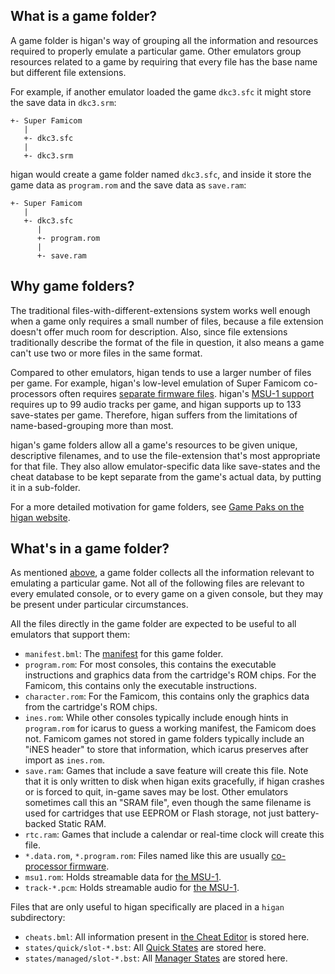 What is a game folder?
----------------------

A game folder
is higan's way of grouping all
the information and resources required
to properly emulate a particular game.
Other emulators group resources related to a game
by requiring that every file has the base name
but different file extensions.

For example,
if another emulator loaded the game `dkc3.sfc`
it might store the save data in `dkc3.srm`:

```text
+- Super Famicom
   |
   +- dkc3.sfc
   |
   +- dkc3.srm
```

higan would create a game folder named `dkc3.sfc`,
and inside it store the game data as `program.rom`
and the save data as `save.ram`:

```text
+- Super Famicom
   |
   +- dkc3.sfc
      |
      +- program.rom
      |
      +- save.ram
```

Why game folders?
-----------------

The traditional files-with-different-extensions system
works well enough when a game only requires
a small number of files,
because a file extension doesn't offer
much room for description.
Also,
since file extensions traditionally describe
the format of the file in question,
it also means a game can't use
two or more files in the same format.

Compared to other emulators,
higan tends to use a larger number of files per game.
For example,
higan's low-level emulation of Super Famicom co-processors
often requires [separate firmware files][firmware].
higan's [MSU-1 support][msu1]
requires up to 99 audio tracks per game,
and higan supports up to 133 save-states per game.
Therefore,
higan suffers from the limitations of name-based-grouping
more than most.

higan's game folders allow all a game's resources
to be given unique, descriptive filenames,
and to use the file-extension
that's most appropriate for that file.
They also allow emulator-specific data
like save-states and the cheat database
to be kept separate from the game's actual data,
by putting it in a sub-folder.

[msu1]: ../guides/import.md#msu-1-games
[firmware]: ../guides/import.md#games-with-co-processor-firmware

For a more detailed motivation for game folders,
see [Game Paks on the higan website][gp].

[gp]: https://byuu.org/emulation/higan/game-paks

What's in a game folder?
------------------------

As mentioned [above](#what-is-a-game-folder),
a game folder collects all the information relevant
to emulating a particular game.
Not all of the following files
are relevant to every emulated console,
or to every game on a given console,
but they may be present under particular circumstances.

All the files directly in the game folder
are expected to be useful
to all emulators that support them:

  - `manifest.bml`:
    The [manifest](#what-is-a-manifest)
    for this game folder.
  - `program.rom`:
    For most consoles,
    this contains
    the executable instructions and graphics data
    from the cartridge's ROM chips.
    For the Famicom,
    this contains only the executable instructions.
  - `character.rom`:
    For the Famicom,
    this contains only the graphics data
    from the cartridge's ROM chips.
  - `ines.rom`:
    While other consoles typically include enough hints
    in `program.rom` for icarus to guess a working manifest,
    the Famicom does not.
    Famicom games not stored in game folders
    typically include an "iNES header" to store that information,
    which icarus preserves after import as `ines.rom`.
  - `save.ram`:
    Games that include a save feature
    will create this file.
    Note that it is only written to disk
    when higan exits gracefully,
    if higan crashes or is forced to quit,
    in-game saves may be lost.
    Other emulators sometimes call this an "SRAM file",
    even though the same filename is used
    for cartridges that use EEPROM or Flash storage,
    not just battery-backed Static RAM.
  - `rtc.ram`:
    Games that include a calendar or real-time clock
    will create this file.
  - `*.data.rom`, `*.program.rom`:
    Files named like this are usually [co-processor firmware][firmware].
  - `msu1.rom`:
    Holds streamable data for [the MSU-1][msu1].
  - `track-*.pcm`:
    Holds streamable audio for [the MSU-1][msu1].

Files that are only useful to higan specifically
are placed in a `higan` subdirectory:

  - `cheats.bml`:
    All information present in
    [the Cheat Editor](../interface/higan-tools.md#the-cheat-editor)
    is stored here.
  - `states/quick/slot-*.bst`:
    All [Quick States](save-states.md#quick-states) are stored here.
  - `states/managed/slot-*.bst`:
    All [Manager States](save-states.md#manager-states) are stored here.
